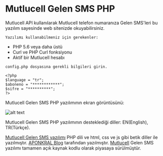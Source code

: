 # Mutlucell Gelen SMS PHP
Mutlucell API kullanılarak Mutlucell telefon numaranıza Gelen SMS'leri bu yazılım sayesinde web sitenizde okuyabilirsiniz.

```Yazılımı kullanabilmeniz için gerekenler:```
- PHP 5.6 veya daha üstü
- Curl ve PHP Curl fonksiyonu
- Aktif bir Mutlucell hesabı

```config.php dosyasına gerekli bilgileri girin.```
```
<?php
$language = "tr";
$aboneno = "************";
$sifre = "**********";
?>
```

Mutlucell Gelen SMS PHP yazılımının ekran görüntüsünü:

![alt text](https://raw.githubusercontent.com/aponkral/mutlucell-gelen-sms-php/master/static/img/v1.1-screenshot.png "Mutlucell Gelen SMS Screenshot")

Mutlucell Gelen SMS PHP yazılımının desteklediği diller: EN(English), TR(Türkçe).

[Mutlucell Gelen SMS yazılımı](https://github.com/aponkral/mutlucell-gelen-sms-php) PHP dili ve html, css ve js gibi betik diller ile yazılmıştır. [APONKRAL Blog](https://aponkral.net/) tarafından yazılmıştır. [Mutlucell](https://www.mutlucell.com.tr/) Gelen SMS yazılımı tamamen açık kaynak kodlu olarak piyasaya sürülmüştür.
